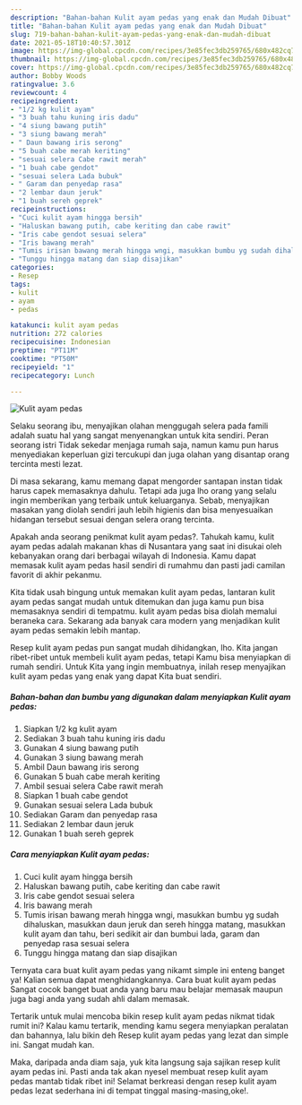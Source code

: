 ```yaml
---
description: "Bahan-bahan Kulit ayam pedas yang enak dan Mudah Dibuat"
title: "Bahan-bahan Kulit ayam pedas yang enak dan Mudah Dibuat"
slug: 719-bahan-bahan-kulit-ayam-pedas-yang-enak-dan-mudah-dibuat
date: 2021-05-18T10:40:57.301Z
image: https://img-global.cpcdn.com/recipes/3e85fec3db259765/680x482cq70/kulit-ayam-pedas-foto-resep-utama.jpg
thumbnail: https://img-global.cpcdn.com/recipes/3e85fec3db259765/680x482cq70/kulit-ayam-pedas-foto-resep-utama.jpg
cover: https://img-global.cpcdn.com/recipes/3e85fec3db259765/680x482cq70/kulit-ayam-pedas-foto-resep-utama.jpg
author: Bobby Woods
ratingvalue: 3.6
reviewcount: 4
recipeingredient:
- "1/2 kg kulit ayam"
- "3 buah tahu kuning iris dadu"
- "4 siung bawang putih"
- "3 siung bawang merah"
- " Daun bawang iris serong"
- "5 buah cabe merah keriting"
- "sesuai selera Cabe rawit merah"
- "1 buah cabe gendot"
- "sesuai selera Lada bubuk"
- " Garam dan penyedap rasa"
- "2 lembar daun jeruk"
- "1 buah sereh geprek"
recipeinstructions:
- "Cuci kulit ayam hingga bersih"
- "Haluskan bawang putih, cabe keriting dan cabe rawit"
- "Iris cabe gendot sesuai selera"
- "Iris bawang merah"
- "Tumis irisan bawang merah hingga wngi, masukkan bumbu yg sudah dihaluskan, masukkan daun jeruk dan sereh hingga matang, masukkan kulit ayam dan tahu, beri sedikit air dan bumbui lada, garam dan penyedap rasa sesuai selera"
- "Tunggu hingga matang dan siap disajikan"
categories:
- Resep
tags:
- kulit
- ayam
- pedas

katakunci: kulit ayam pedas 
nutrition: 272 calories
recipecuisine: Indonesian
preptime: "PT11M"
cooktime: "PT50M"
recipeyield: "1"
recipecategory: Lunch

---
```



![Kulit ayam pedas](https://img-global.cpcdn.com/recipes/3e85fec3db259765/680x482cq70/kulit-ayam-pedas-foto-resep-utama.jpg)

Selaku seorang ibu, menyajikan olahan menggugah selera pada famili adalah suatu hal yang sangat menyenangkan untuk kita sendiri. Peran seorang istri Tidak sekedar menjaga rumah saja, namun kamu pun harus menyediakan keperluan gizi tercukupi dan juga olahan yang disantap orang tercinta mesti lezat.

Di masa  sekarang, kamu memang dapat mengorder santapan instan tidak harus capek memasaknya dahulu. Tetapi ada juga lho orang yang selalu ingin memberikan yang terbaik untuk keluarganya. Sebab, menyajikan masakan yang diolah sendiri jauh lebih higienis dan bisa menyesuaikan hidangan tersebut sesuai dengan selera orang tercinta. 



Apakah anda seorang penikmat kulit ayam pedas?. Tahukah kamu, kulit ayam pedas adalah makanan khas di Nusantara yang saat ini disukai oleh kebanyakan orang dari berbagai wilayah di Indonesia. Kamu dapat memasak kulit ayam pedas hasil sendiri di rumahmu dan pasti jadi camilan favorit di akhir pekanmu.

Kita tidak usah bingung untuk memakan kulit ayam pedas, lantaran kulit ayam pedas sangat mudah untuk ditemukan dan juga kamu pun bisa memasaknya sendiri di tempatmu. kulit ayam pedas bisa diolah memalui beraneka cara. Sekarang ada banyak cara modern yang menjadikan kulit ayam pedas semakin lebih mantap.

Resep kulit ayam pedas pun sangat mudah dihidangkan, lho. Kita jangan ribet-ribet untuk membeli kulit ayam pedas, tetapi Kamu bisa menyiapkan di rumah sendiri. Untuk Kita yang ingin membuatnya, inilah resep menyajikan kulit ayam pedas yang enak yang dapat Kita buat sendiri.

<!--inarticleads1-->

##### Bahan-bahan dan bumbu yang digunakan dalam menyiapkan Kulit ayam pedas:

1. Siapkan 1/2 kg kulit ayam
1. Sediakan 3 buah tahu kuning iris dadu
1. Gunakan 4 siung bawang putih
1. Gunakan 3 siung bawang merah
1. Ambil  Daun bawang iris serong
1. Gunakan 5 buah cabe merah keriting
1. Ambil sesuai selera Cabe rawit merah
1. Siapkan 1 buah cabe gendot
1. Gunakan sesuai selera Lada bubuk
1. Sediakan  Garam dan penyedap rasa
1. Sediakan 2 lembar daun jeruk
1. Gunakan 1 buah sereh geprek




<!--inarticleads2-->

##### Cara menyiapkan Kulit ayam pedas:

1. Cuci kulit ayam hingga bersih
1. Haluskan bawang putih, cabe keriting dan cabe rawit
1. Iris cabe gendot sesuai selera
1. Iris bawang merah
1. Tumis irisan bawang merah hingga wngi, masukkan bumbu yg sudah dihaluskan, masukkan daun jeruk dan sereh hingga matang, masukkan kulit ayam dan tahu, beri sedikit air dan bumbui lada, garam dan penyedap rasa sesuai selera
1. Tunggu hingga matang dan siap disajikan




Ternyata cara buat kulit ayam pedas yang nikamt simple ini enteng banget ya! Kalian semua dapat menghidangkannya. Cara buat kulit ayam pedas Sangat cocok banget buat anda yang baru mau belajar memasak maupun juga bagi anda yang sudah ahli dalam memasak.

Tertarik untuk mulai mencoba bikin resep kulit ayam pedas nikmat tidak rumit ini? Kalau kamu tertarik, mending kamu segera menyiapkan peralatan dan bahannya, lalu bikin deh Resep kulit ayam pedas yang lezat dan simple ini. Sangat mudah kan. 

Maka, daripada anda diam saja, yuk kita langsung saja sajikan resep kulit ayam pedas ini. Pasti anda tak akan nyesel membuat resep kulit ayam pedas mantab tidak ribet ini! Selamat berkreasi dengan resep kulit ayam pedas lezat sederhana ini di tempat tinggal masing-masing,oke!.

